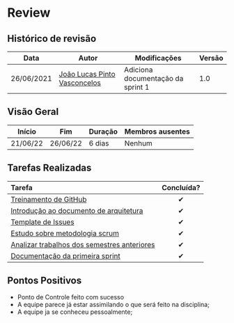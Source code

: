 # Review 

## Histórico de revisão

| Data       | Autor                                        | Modificações                      | Versão |
| ---------- | -------------------------------------------- | --------------------------------- | ------ |
| 26/06/2021 | [João Lucas Pinto Vasconcelos](https://github.com/HacKairos) | Adiciona documentação da sprint 1 | 1.0    |

## Visão Geral

Início | Fim | Duração | Membros ausentes
 ------ | --- | ------- | --------
 21/06/22 | 26/06/22 | 6 dias | Nenhum

## Tarefas Realizadas

| Tarefa | Concluída? |
| :------ | :--------: |
| [Treinamento de GitHub](https://github.com/fga-eps-mds/2022-1-Squad6/issues/1) | ✔ |
| [Introdução ao documento de arquitetura](https://github.com/fga-eps-mds/2022-1-Squad6/issues/2) | ✔ |
| [Template de Issues](https://github.com/fga-eps-mds/2022-1-Squad6/issues/3) | ✔ |
| [Estudo sobre metodologia scrum](https://github.com/fga-eps-mds/2022-1-Squad6/issues/4) | ✔ |
| [Analizar trabalhos dos semestres anteriores](https://github.com/fga-eps-mds/2022-1-Squad6/issues/5) | ✔ |
| [Documentação da primeira sprint](https://github.com/fga-eps-mds/Cebraspe-Tracker/issues/6) | ✔ |



## Pontos Positivos
- Ponto de Controle feito com sucesso
- A equipe parece já estar assimilando o que será feito na disciplina;
- A equipe ja se conheceu pessoalmente;
